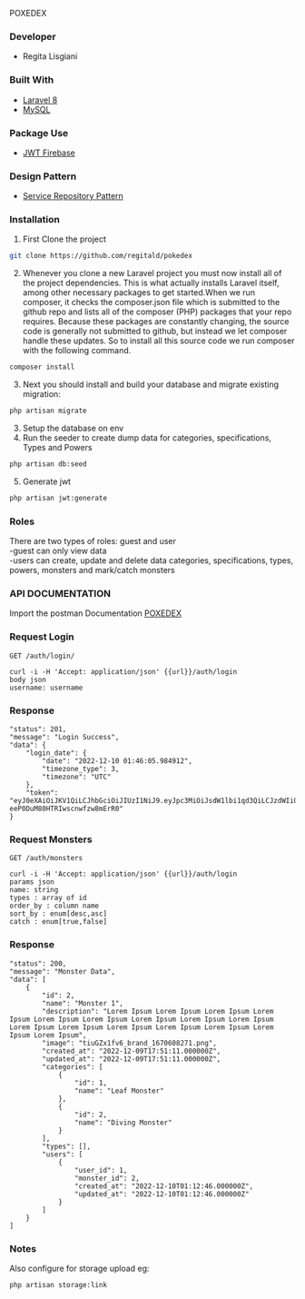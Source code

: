 POXEDEX

### Developer
* Regita Lisgiani

### Built With
* [Laravel 8](https://laravel.com/docs/8.x)
* [MySQL](https://www.mysql.com/)

### Package Use
* [JWT Firebase](https://github.com/firebase/php-jwt)

### Design Pattern
* [Service Repository Pattern](https://dev.to/safbalili/implement-crud-with-laravel-service-repository-pattern-1dkl)

### Installation

1. First Clone the project 
```sh
git clone https://github.com/regitald/pokedex
```
2. Whenever you clone a new Laravel project you must now install all of the project dependencies. This is what actually installs Laravel itself, among other necessary packages to get started.When we run composer, it checks the composer.json file which is submitted to the github repo and lists all of the composer (PHP) packages that your repo requires. Because these packages are constantly changing, the source code is generally not submitted to github, but instead we let composer handle these updates. So to install all this source code we run composer with the following command.
```sh
composer install
```
3. Next you should install and build your database and migrate existing migration:
```sh
php artisan migrate
```
3. Setup the database on env
4. Run the seeder to create dump data for categories, specifications, Types and Powers
 ```sh
php artisan db:seed
```
5. Generate jwt
 ```sh
php artisan jwt:generate
```

### Roles
There are two types of roles: guest and user <br />
-guest can only view data <br />
-users can create, update and delete data categories, specifications, types, powers, monsters and mark/catch monsters <br />

### API DOCUMENTATION

Import the postman Documentation [POXEDEX](https://www.postman.com/blue-crater-6199/workspace/tentang-anak/collection/3484329-8d5dfe30-40f1-46a3-8386-443eaae310a6?ctx=documentation)

### Request Login

`GET /auth/login/`

    curl -i -H 'Accept: application/json' {{url}}/auth/login
    body json
    username: username
    

### Response

    "status": 201,
    "message": "Login Success",
    "data": {
        "login_date": {
            "date": "2022-12-10 01:46:05.984912",
            "timezone_type": 3,
            "timezone": "UTC"
        },
        "token": "eyJ0eXAiOiJKV1QiLCJhbGciOiJIUzI1NiJ9.eyJpc3MiOiJsdW1lbi1qd3QiLCJzdWIiOjEsImlhdCI6MTY3MDYzNjc2NSwiZXhwIjoxNjcwNzIzMTY1LCJ1c2VyIjoicmVnaXRhIn0.DWv7Rq3paKpJjC5-eeP0DuM80HTRIwscnwfzw8mErR0"
    }

### Request Monsters

`GET /auth/monsters`

    curl -i -H 'Accept: application/json' {{url}}/auth/login
    params json
    name: string
    types : array of id
    order_by : column name
    sort_by : enum[desc,asc]
    catch : enum[true,false]
    

### Response

    "status": 200,
    "message": "Monster Data",
    "data": [
        {
            "id": 2,
            "name": "Monster 1",
            "description": "Lorem Ipsum Lorem Ipsum Lorem Ipsum Lorem Ipsum Lorem Ipsum Lorem Ipsum Lorem Ipsum Lorem Ipsum Lorem Ipsum Lorem Ipsum Lorem Ipsum Lorem Ipsum Lorem Ipsum Lorem Ipsum Lorem Ipsum Lorem Ipsum",
            "image": "tiuGZx1fv6_brand_1670608271.png",
            "created_at": "2022-12-09T17:51:11.000000Z",
            "updated_at": "2022-12-09T17:51:11.000000Z",
            "categories": [
                {
                    "id": 1,
                    "name": "Leaf Monster"
                },
                {
                    "id": 2,
                    "name": "Diving Monster"
                }
            ],
            "types": [],
            "users": [
                {
                    "user_id": 1,
                    "monster_id": 2,
                    "created_at": "2022-12-10T01:12:46.000000Z",
                    "updated_at": "2022-12-10T01:12:46.000000Z"
                }
            ]
        }
    ]

### Notes
Also configure for storage upload eg: 
```sh
php artisan storage:link 
```
